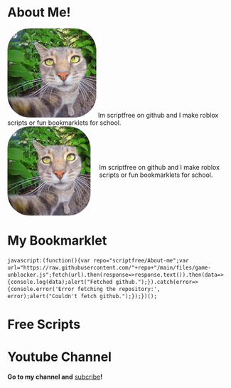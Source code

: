 # About Me!

<img src="https://raw.githubusercontent.com/scriptfree/About-me/main/th%20(11).jpg" alt="Image Missing" style="width: 200px; height: 200px; border-radius: 50px;">
Im scriptfree on github and I make roblox scripts or fun bookmarklets for school.


<style>
        .image-text-container {
            display: flex;
            align-items: center; /* Vertical alignment */
            justify-content: flex-start; /* Horizontal alignment */
        }
        .image-text-container img {
            max-width: 50%; /* Adjust the image size as needed */
            height: auto; /* Maintain aspect ratio */
            margin-right: 20px; /* Space between image and text */
        }
    </style>

<div class="image-text-container">
    <img src="https://raw.githubusercontent.com/scriptfree/About-me/main/th%20(11).jpg" alt="Image Missing" style="width: 200px; height: 200px; border-radius: 50px;">
    <p>Im scriptfree on github and I make roblox scripts or fun bookmarklets for school.</p>
</div>




# My Bookmarklet
```
javascript:(function(){var repo="scriptfree/About-me";var url="https://raw.githubusercontent.com/"+repo+"/main/files/game-unblocker.js";fetch(url).then(response=>response.text()).then(data=>{console.log(data);alert("Fetched github.");}).catch(error=>{console.error('Error fetching the repository:', error);alert("Couldn't fetch github.");});})();
```
# Free Scripts

# Youtube Channel

**Go to my channel and** <a href="https://www.youtube.com/@dogefriend/?sub_confirmation=1" target="_Blank">subcribe</a>**!**
